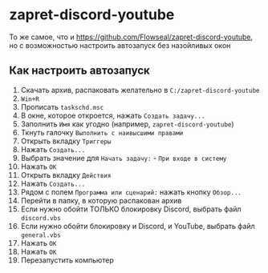 # zapret-discord-youtube
То же самое, что и https://github.com/Flowseal/zapret-discord-youtube, но с возможностью настроить автозапуск без назойливых окон

## Как настроить автозапуск
1. Скачать архив, распаковать желательно в `C:/zapret-discord-youtube`
1. `Win+R`
2. Прописать `taskschd.msc`
3. В окне, которое откроется, нажать `Создать задачу...`
4. Заполнить `Имя` как угодно (например, `zapret-discord-youtube`)
5. Ткнуть галочку `Выполнить с наивысшими правами`
6. Открыть вкладку `Триггеры`
7. Нажать `Создать...`
8. Выбрать значение для `Начать задачу:` - `При входе в систему`
9. Нажать `ОК`
10. Открыть вкладку `Действия`
11. Нажать `Создать...`
12. Рядом с полем `Программа или сценарий:` нажать кнопку `Обзор...`
13. Перейти в папку, в которую распакован архив
14. Если нужно обойти ТОЛЬКО блокировку Discord, выбрать файл `discord.vbs`
15. Если нужно обойти блокировку и Discord, и YouTube, выбрать файл `general.vbs`
16. Нажать `OK`
17. Нажать `OK`
18. Перезапустить компьютер
